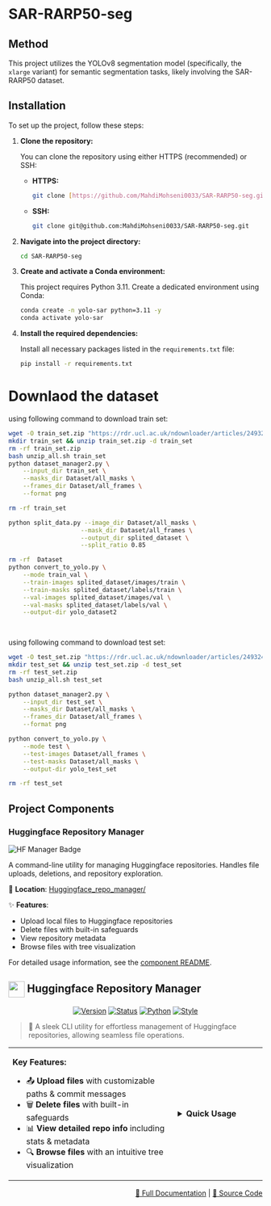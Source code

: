 # SAR-RARP50-seg

## Method

This project utilizes the YOLOv8 segmentation model (specifically, the `xlarge` variant) for semantic segmentation tasks, likely involving the SAR-RARP50 dataset.

## Installation

To set up the project, follow these steps:

1.  **Clone the repository:**

    You can clone the repository using either HTTPS (recommended) or SSH:

    * **HTTPS:**
        ```bash
        git clone [https://github.com/MahdiMohseni0033/SAR-RARP50-seg.git](https://github.com/MahdiMohseni0033/SAR-RARP50-seg.git)
        ```
    * **SSH:**
        ```bash
        git clone git@github.com:MahdiMohseni0033/SAR-RARP50-seg.git
        ```

2.  **Navigate into the project directory:**
    ```bash
    cd SAR-RARP50-seg
    ```

3.  **Create and activate a Conda environment:**

    This project requires Python 3.11. Create a dedicated environment using Conda:
    ```bash
    conda create -n yolo-sar python=3.11 -y
    conda activate yolo-sar
    ```

4.  **Install the required dependencies:**

    Install all necessary packages listed in the `requirements.txt` file:
    ```bash
    pip install -r requirements.txt
    ```

# Downlaod the dataset

using following command to download train set:
```bash
wget -O train_set.zip "https://rdr.ucl.ac.uk/ndownloader/articles/24932529/versions/1"
mkdir train_set && unzip train_set.zip -d train_set
rm -rf train_set.zip 
bash unzip_all.sh train_set
python dataset_manager2.py \
    --input_dir train_set \
    --masks_dir Dataset/all_masks \
    --frames_dir Dataset/all_frames \
    --format png

rm -rf train_set

python split_data.py --image_dir Dataset/all_masks \
                    --mask_dir Dataset/all_frames \
                    --output_dir splited_dataset \
                    --split_ratio 0.85

rm -rf  Dataset   
python convert_to_yolo.py \
    --mode train_val \
    --train-images splited_dataset/images/train \
    --train-masks splited_dataset/labels/train \
    --val-images splited_dataset/images/val \
    --val-masks splited_dataset/labels/val \
    --output-dir yolo_dataset2  

          
```



using following command to download test set:
```bash
wget -O test_set.zip "https://rdr.ucl.ac.uk/ndownloader/articles/24932499/versions/1"
mkdir test_set && unzip test_set.zip -d test_set
rm -rf test_set.zip 
bash unzip_all.sh test_set

python dataset_manager2.py \
    --input_dir test_set \
    --masks_dir Dataset/all_masks \
    --frames_dir Dataset/all_frames \
    --format png

python convert_to_yolo.py \
    --mode test \
    --test-images Dataset/all_frames \
    --test-masks Dataset/all_masks \
    --output-dir yolo_test_set

rm -rf test_set


```


## Project Components

### Huggingface Repository Manager

![HF Manager Badge](https://img.shields.io/badge/tool-repository_manager-blue)

A command-line utility for managing Huggingface repositories. Handles file uploads, deletions, and repository exploration.

📁 **Location**: [Huggingface_repo_manager/](Huggingface_repo_manager/)

✨ **Features**:
- Upload local files to Huggingface repositories
- Delete files with built-in safeguards
- View repository metadata
- Browse files with tree visualization

For detailed usage information, see the [component README](Huggingface_repo_manager/README.md).



## <img src="https://huggingface.co/datasets/huggingface/badges/resolve/main/hf-logo-simple.svg" width="32" height="32" align="center"/> Huggingface Repository Manager

<div align="center">

[![Version](https://img.shields.io/badge/version-1.0-blue)](Huggingface_repo_manager/hf_manager.py)
[![Status](https://img.shields.io/badge/status-operational-success)](Huggingface_repo_manager/)
[![Python](https://img.shields.io/badge/python-3.6%2B-informational)](requirements.txt)
[![Style](https://img.shields.io/badge/code%20style-elegant-ff69b4)](Huggingface_repo_manager/hf_manager.py)

</div>

> 🚀 A sleek CLI utility for effortless management of Huggingface repositories, allowing seamless file operations.

<table>
<tr>
<td width="65%">

**Key Features:**
- 📤 **Upload files** with customizable paths & commit messages
- 🗑️ **Delete files** with built-in safeguards 
- 📊 **View detailed repo info** including stats & metadata
- 🔍 **Browse files** with an intuitive tree visualization

</td>
<td>
<details>
<summary><b>Quick Usage</b></summary>

```bash
cd Huggingface_repo_manager
python hf_manager.py
```

</details>
</td>
</tr>
</table>

<div align="right">

[📖 Full Documentation](Huggingface_repo_manager/README.md) | [🔗 Source Code](Huggingface_repo_manager/hf_manager.py)

</div>



